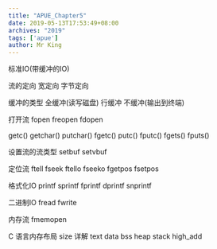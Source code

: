 ```yaml
---
title: "APUE_Chapter5"
date: 2019-05-13T17:53:49+08:00
archives: "2019"
tags: ['apue']
author: Mr King
---
```




标准IO(带缓冲的IO)

流的定向 宽定向 字节定向 

缓冲的类型 全缓冲(读写磁盘) 行缓冲 不缓冲(输出到终端)

打开流 fopen freopen fdopen

getc() getchar() putchar() fgetc() putc() fputc() fgets() fputs()

设置流的流类型 setbuf setvbuf

定位流 ftell fseek ftello fseeko fgetpos fsetpos

格式化IO printf sprintf fprintf dprintf snprintf

二进制IO fread fwrite

内存流 fmemopen

C 语言内存布局 size 详解
text data bss heap stack high_add